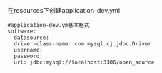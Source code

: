 在resources下创建application-dev.yml
```angular2html
#application-dev.ym基本格式
software:
  datasource:
  driver-class-name: com.mysql.cj.jdbc.Driver
  username:
  password: 
  url: jdbc:mysql://localhost:3306/open_source
```